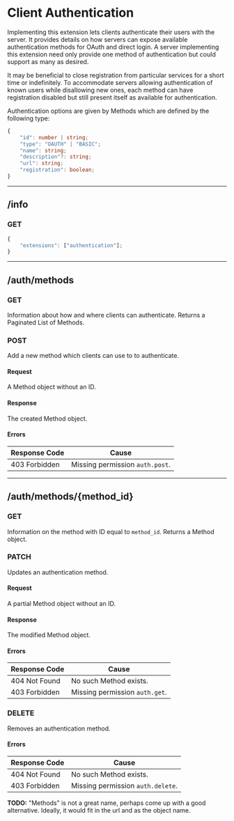 Client Authentication
=====================
Implementing this extension lets clients authenticate their users with the server.
It provides details on how servers can expose available authentication methods for OAuth and direct login.
A server implementing this extension need only provide one method of authentication but could support as many as desired.

It may be beneficial to close registration from particular services for a short time or indefinitely.
To accommodate servers allowing authentication of known users while disallowing new ones, each method can have registration disabled but still present itself as available for authentication.

Authentication options are given by Methods which are defined by the following type:
```typescript
{
	"id": number | string;
	"type": "OAUTH" | "BASIC";
	"name": string;
	"description"?: string;
	"url": string;
	"registration": boolean;
}
```

--------------------------------------------------------------------------------

## /info
### GET
```typescript
{
	"extensions": ["authentication"];
}
```

--------------------------------------------------------------------------------

## /auth/methods
### GET
Information about how and where clients can authenticate.
Returns a Paginated List of Methods.

### POST
Add a new method which clients can use to to authenticate.
#### Request
A Method object without an ID.
#### Response
The created Method object.
#### Errors
| Response Code | Cause                           |
|---------------|---------------------------------|
| 403 Forbidden | Missing permission `auth.post`. |

--------------------------------------------------------------------------------

## /auth/methods/{method_id}
### GET
Information on the method with ID equal to `method_id`.
Returns a Method object.

### PATCH
Updates an authentication method.
#### Request
A partial Method object without an ID.
#### Response
The modified Method object.
#### Errors
| Response Code | Cause                          |
|---------------|--------------------------------|
| 404 Not Found | No such Method exists.         |
| 403 Forbidden | Missing permission `auth.get`. |

### DELETE
Removes an authentication method.
#### Errors
| Response Code | Cause                             |
|---------------|-----------------------------------|
| 404 Not Found | No such Method exists.            |
| 403 Forbidden | Missing permission `auth.delete`. |


**TODO:** "Methods" is not a great name, perhaps come up with a good alternative. Ideally, it would fit in the url and as the object name.